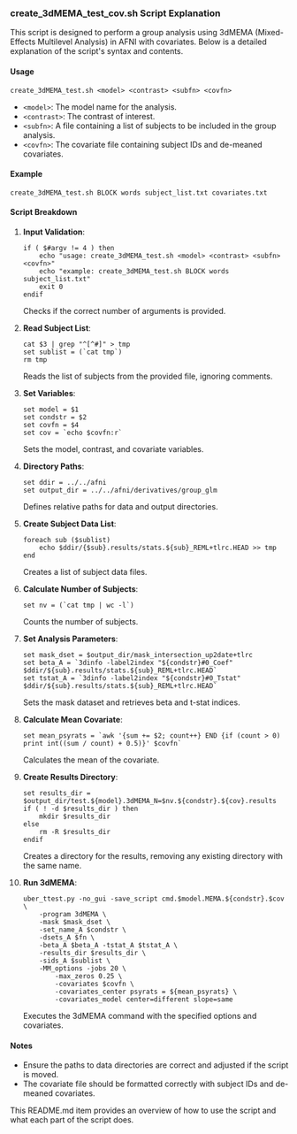 ### create_3dMEMA_test_cov.sh Script Explanation

This script is designed to perform a group analysis using 3dMEMA (Mixed-Effects Multilevel Analysis) in AFNI with covariates. Below is a detailed explanation of the script's syntax and contents.

#### Usage
```
create_3dMEMA_test.sh <model> <contrast> <subfn> <covfn>
```
- `<model>`: The model name for the analysis.
- `<contrast>`: The contrast of interest.
- `<subfn>`: A file containing a list of subjects to be included in the group analysis.
- `<covfn>`: The covariate file containing subject IDs and de-meaned covariates.

#### Example
```
create_3dMEMA_test.sh BLOCK words subject_list.txt covariates.txt
```

#### Script Breakdown
1. **Input Validation**:
   ```
   if ( $#argv != 4 ) then
       echo "usage: create_3dMEMA_test.sh <model> <contrast> <subfn> <covfn>"
       echo "example: create_3dMEMA_test.sh BLOCK words subject_list.txt"
       exit 0
   endif
   ```
   Checks if the correct number of arguments is provided.

2. **Read Subject List**:
   ```
   cat $3 | grep "^[^#]" > tmp
   set sublist = (`cat tmp`)
   rm tmp
   ```
   Reads the list of subjects from the provided file, ignoring comments.

3. **Set Variables**:
   ```
   set model = $1
   set condstr = $2
   set covfn = $4
   set cov = `echo $covfn:r`
   ```
   Sets the model, contrast, and covariate variables.

4. **Directory Paths**:
   ```
   set ddir = ../../afni
   set output_dir = ../../afni/derivatives/group_glm
   ```
   Defines relative paths for data and output directories.

5. **Create Subject Data List**:
   ```
   foreach sub ($sublist)
       echo $ddir/{$sub}.results/stats.${sub}_REML+tlrc.HEAD >> tmp
   end
   ```
   Creates a list of subject data files.

6. **Calculate Number of Subjects**:
   ```
   set nv = (`cat tmp | wc -l`)
   ```
   Counts the number of subjects.

7. **Set Analysis Parameters**:
   ```
   set mask_dset = $output_dir/mask_intersection_up2date+tlrc
   set beta_A = `3dinfo -label2index "${condstr}#0_Coef" $ddir/${sub}.results/stats.${sub}_REML+tlrc.HEAD`
   set tstat_A = `3dinfo -label2index "${condstr}#0_Tstat" $ddir/${sub}.results/stats.${sub}_REML+tlrc.HEAD`
   ```
   Sets the mask dataset and retrieves beta and t-stat indices.

8. **Calculate Mean Covariate**:
   ```
   set mean_psyrats = `awk '{sum += $2; count++} END {if (count > 0) print int((sum / count) + 0.5)}' $covfn`
   ```
   Calculates the mean of the covariate.

9. **Create Results Directory**:
   ```
   set results_dir = $output_dir/test.${model}.3dMEMA_N=$nv.${condstr}.${cov}.results
   if ( ! -d $results_dir ) then
       mkdir $results_dir
   else
       rm -R $results_dir
   endif
   ```
   Creates a directory for the results, removing any existing directory with the same name.

10. **Run 3dMEMA**:
    ```
    uber_ttest.py -no_gui -save_script cmd.$model.MEMA.${condstr}.$cov \
        -program 3dMEMA \
        -mask $mask_dset \
        -set_name_A $condstr \
        -dsets_A $fn \
        -beta_A $beta_A -tstat_A $tstat_A \
        -results_dir $results_dir \
        -sids_A $sublist \
        -MM_options -jobs 20 \
            -max_zeros 0.25 \
            -covariates $covfn \
            -covariates_center psyrats = ${mean_psyrats} \
            -covariates_model center=different slope=same
    ```
    Executes the 3dMEMA command with the specified options and covariates.

#### Notes
- Ensure the paths to data directories are correct and adjusted if the script is moved.
- The covariate file should be formatted correctly with subject IDs and de-meaned covariates.

This README.md item provides an overview of how to use the script and what each part of the script does.
